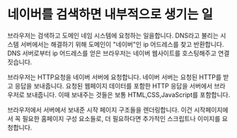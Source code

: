 
# 네이버를 검색하면 내부적으로 생기는 일

브라우저는 검색하고 도메인 네임 시스템에 요청하는 일을합니다. DNS라고 불리는 시스템 서버에서는 해결하기 위해
도메인이 "네이버"인 ip 어드레스를 찾고 반환합니다. DNS 서버로부터 ip 어드레스를 얻은 브라우저는
네이버 웹사이트를 호스팅해주고 연결짓습니다.

브라우저는 HTTP요청을 네이버 서버에 요청합니다. 네이버 서버는 요청된 HTTP를 받고 응답을 보내줍니다.
요청된 웹페이지 데이터를 포함한 HTTP 응답을 서버에서 브라우저로 보내줍니다.
이때 보내주는 것들은 보통 HTML,CSS,JavaScript를 포함합니다.

브라우저에서 서버에서 보내준 시작 페이지 구조들을 렌더링합니다. 이건 시작페이지에서
꼭 필요한 홈페이지 구성 요소들로, 더 필요하다면 추가적인 스크립트나 이미지를 요청합니다.